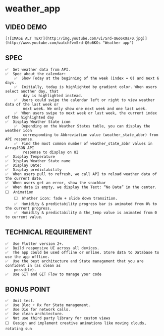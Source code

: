 # weather_app

## VIDEO DEMO
    [![IMAGE ALT TEXT](http://img.youtube.com/vi/Srd-Q6o6KOs/0.jpg)]
    (http://www.youtube.com/watch?v=Srd-Q6o6KOs "Weather app")

## SPEC
 
    ✅  Get weather data from API.
    ✅  Spec about the calendar:
        ✅  Show Today at the beginning of the week (index = 0) and next 6 days.
        ✅  Initially, today is highlighted by gradient color. When users select another day, that
            day is highlighted instead.
        ✅  Users could swipe the calendar left or right to view weather data of the last week or
            next week. We only show one next week and one last week.
        ✅  When users swipe to next week or last week, the current index of the highlighted day
    ✅  Display Weather State icon
        ✅  Depending on the Weather States table, you can display the weather icon
            corresponding to Abbreviation value (weather_state_abbr) from API response.
        ✅  Find the most common number of weather_state_abbr values in ArrayJSON API
            response to display on UI
    ✅  Display Temperature
    ✅  Display Weather State name
    ✅  Display Date:
    ✅  Display predictability
    ✅  When users pull to refresh, we call API to reload weather data of the current date.
    ✅  When users get an error, show the snackbar
    ✅  When data is empty, we display the Text: “No Data” in the center.
    ⬜️  Animation
        ⬜️  Whether icon: fade + slide down transition.
        ✅  Humidity & predictability progress bar is animated from 0% to the current progress.
        ✅  Humidity & predictability & the_temp value is animated from 0 to current value.
    
## TECHNICAL REQUIREMENT
    ✅  Use Flutter version 2+.
    ✅  Build responsive UI across all devices.
    ✅  The app could be used offline or online. Store data to Database to use the app offline.
    ✅  Use the best architecture and State management that you are confident in (as clean as
        possible).
    ✅  Use GIT and GIT Flow to manage your code

## BONUS POINT
    ✅  Unit test.
    ✅  Use Bloc + Rx for State management.
    ✅  Use Dio for network calls.
    ✅  Use clean architecture.
    ✅  Not use third party library for custom views
    ⬜️  Design and implement creative animations like moving clouds, rotating sun